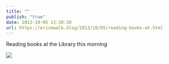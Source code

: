 ```yaml
---
title: ""
publish: "true"
date: 2013-10-05 12:50:30
url: https://ericmwalk.blog/2013/10/05/reading-books-at.html
---
```


Reading books at the Library this morning

![](https://ericmwalk.blog/uploads/2022/6b5ae067c6.jpg)